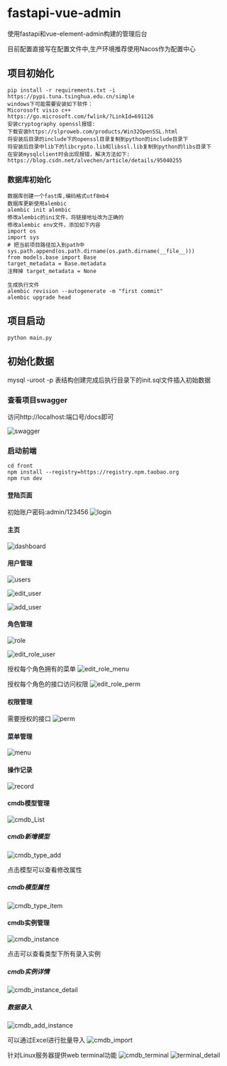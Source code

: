 # fastapi-vue-admin
使用fastapi和vue-element-admin构建的管理后台

目前配置直接写在配置文件中,生产环境推荐使用Nacos作为配置中心

## 项目初始化
```shell script
pip install -r requirements.txt -i  https://pypi.tuna.tsinghua.edu.cn/simple
windows下可能需要安装如下软件：
Micorosoft visio c++
https://go.microsoft.com/fwlink/?LinkId=691126
安装cryptography openssl报错:
下载安装https://slproweb.com/products/Win32OpenSSL.html
将安装后目录的include下的openssl目录复制到python的include目录下
将安装后目录中lib下的libcrypto.lib和libssl.lib复制到python的libs目录下
在安装mysqlclient时会出现报错，解决方法如下:
https://blog.csdn.net/alvechen/article/details/95040255
```
### 数据库初始化
```shell script
数据库创建一个fast库,编码格式utf8mb4
数据库更新使用alembic
alembic init alembic
修改alembic的ini文件，将链接地址改为正确的
修改alembic env文件，添加如下内容
import os
import sys
# 把当前项目路径加入到path中
sys.path.append(os.path.dirname(os.path.dirname(__file__)))
from models.base import Base
target_metadata = Base.metadata
注释掉 target_metadata = None

生成执行文件
alembic revision --autogenerate -m "first commit"
alembic upgrade head
```

## 项目启动
```shell script
python main.py
```

## 初始化数据
mysql -uroot -p
表结构创建完成后执行目录下的init.sql文件插入初始数据

### 查看项目swagger
访问http://localhost:端口号/docs即可

![swagger](asserts/swagger.png)

### 启动前端
```shell script
cd front
npm install --registry=https://registry.npm.taobao.org
npm run dev
```

#### 登陆页面
初始账户密码:admin/123456
![login](asserts/login.png)

#### 主页
![dashboard](asserts/dashboard.png)

#### 用户管理
![users](asserts/users.png)

![edit_user](asserts/user_edit.png)

![add_user](asserts/user_add.png)

#### 角色管理
![role](asserts/role.png)

![edit_role_user](asserts/edit_role_user.png)

授权每个角色拥有的菜单
![edit_role_menu](asserts/edit_role_menu.png)

授权每个角色的接口访问权限
![edit_role_perm](asserts/edit_role_perm.png)

#### 权限管理
需要授权的接口
![perm](asserts/perm.png)

#### 菜单管理
![menu](asserts/menu.png)

#### 操作记录
![record](asserts/record.png)

#### cmdb模型管理
![cmdb_List](asserts/cmdbList.png)
##### cmdb新增模型
![cmdb_type_add](asserts/cmdb_add_type.png)

点击模型可以查看修改属性
##### cmdb模型属性
![cmdb_type_item](asserts/cmdb_type_item.png)

#### cmdb实例管理
![cmdb_instance](asserts/cmdb_instance.png)

点击可以查看类型下所有录入实例
##### cmdb实例详情
![cmdb_instance_detail](asserts/cmdb_instance_lists.png)
##### 数据录入
![cmdb_add_instance](asserts/cmdb_add_instance.png)

可以通过Excel进行批量导入
![cmdb_import](asserts/cmdb_import.png)

针对Linux服务器提供web terminal功能
![cmdb_terminal](asserts/web_terminal.png)
![terminal_detail](asserts/terminal_detail.png)